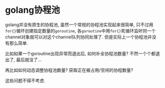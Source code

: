 # golang协程池

golang并没有原生的协程池, 虽然一个常规的协程池实现起来很简单, 只不过用`for{}`循环创建指定数量的`goroutine`, 各`goroutine`中用`for{}`死循环监听同一个channel对象就可以对这个channel队列协同处理了. 但是实际上一个协程池并没有那么简单.

比如如果一个goroutine出现异常而退出后, 如何补全协程池数量? 不然一个个都退出了, 最后就没了...

再比如如何动态调整协程池数量? 获取正在被占用/空闲的协程数量?

这些问题不得不考虑.
